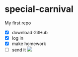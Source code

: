 # special-carnival
My first repo
- [x] download GitHub
- [x] log in
- [x] make homework 
- [ ] send it
![](https://yt3.ggpht.com/a-/ACSszfFAtZmrGKGZoBjYbth6UqjeRFQnHBcR-H8ZYg=s900-mo-c-c0xffffffff-rj-k-no)
